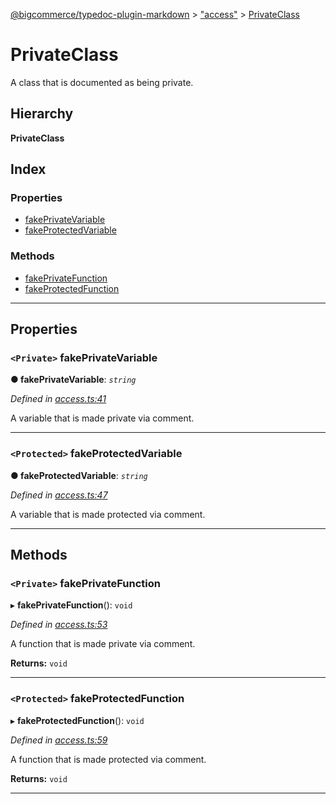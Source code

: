 [@bigcommerce/typedoc-plugin-markdown](../README.md) > ["access"](../modules/_access_.md) > [PrivateClass](../classes/_access_.privateclass.md)

# PrivateClass

A class that is documented as being private.

## Hierarchy

**PrivateClass**

## Index

### Properties

* [fakePrivateVariable](_access_.privateclass.md#fakeprivatevariable)
* [fakeProtectedVariable](_access_.privateclass.md#fakeprotectedvariable)

### Methods

* [fakePrivateFunction](_access_.privateclass.md#fakeprivatefunction)
* [fakeProtectedFunction](_access_.privateclass.md#fakeprotectedfunction)

---

## Properties

<a id="fakeprivatevariable"></a>

### `<Private>` fakePrivateVariable

**● fakePrivateVariable**: *`string`*

*Defined in [access.ts:41](https://github.com/bigcommerce/typedoc-plugin-markdown/blob/master/test/src/access.ts#L41)*

A variable that is made private via comment.

___
<a id="fakeprotectedvariable"></a>

### `<Protected>` fakeProtectedVariable

**● fakeProtectedVariable**: *`string`*

*Defined in [access.ts:47](https://github.com/bigcommerce/typedoc-plugin-markdown/blob/master/test/src/access.ts#L47)*

A variable that is made protected via comment.

___

## Methods

<a id="fakeprivatefunction"></a>

### `<Private>` fakePrivateFunction

▸ **fakePrivateFunction**(): `void`

*Defined in [access.ts:53](https://github.com/bigcommerce/typedoc-plugin-markdown/blob/master/test/src/access.ts#L53)*

A function that is made private via comment.

**Returns:** `void`

___
<a id="fakeprotectedfunction"></a>

### `<Protected>` fakeProtectedFunction

▸ **fakeProtectedFunction**(): `void`

*Defined in [access.ts:59](https://github.com/bigcommerce/typedoc-plugin-markdown/blob/master/test/src/access.ts#L59)*

A function that is made protected via comment.

**Returns:** `void`

___

